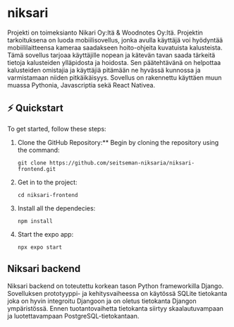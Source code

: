 # niksari
Projekti on toimeksianto Nikari Oy:ltä & Woodnotes Oy:ltä. 
Projektin tarkoituksena on luoda mobiilisovellus, jonka avulla käyttäjä voi hyödyntää mobiililaitteensa kameraa saadakseen hoito-ohjeita kuvatuista kalusteista. Tämä sovellus tarjoaa käyttäjille nopean ja kätevän tavan saada tärkeitä tietoja kalusteiden ylläpidosta ja hoidosta. Sen päätehtävänä on helpottaa kalusteiden omistajia ja käyttäjiä pitämään ne hyvässä kunnossa ja varmistamaan niiden pitkäikäisyys.
Sovellus on rakennettu käyttäen muun muassa Pythonia, Javascriptia sekä React Nativea.

## ⚡️ Quickstart

To get started, follow these steps:

1. Clone the GitHub Repository:** Begin by cloning the repository using the command:
   ```
   git clone https://github.com/seitseman-niksaria/niksari-frontend.git
   ```
2. Get in to the project:
   ```
   cd niksari-frontend
   ```
3. Install all the dependecies:
   ```
   npm install
   ```
4. Start the expo app:
   ```
   npx expo start
   ```


## Niksari backend

Niksari backend on toteutettu korkean tason Python frameworkilla Django. Sovelluksen prototyyppi- ja kehitysvaiheessa on käytössä SQLite tietokanta joka on hyvin integroitu Djangoon ja on oletus tietokanta Djangon ympäristössä. Ennen tuotantovaihetta tietokanta siirtyy skaalautuvampaan ja luotettavampaan PostgreSQL-tietokantaan.
